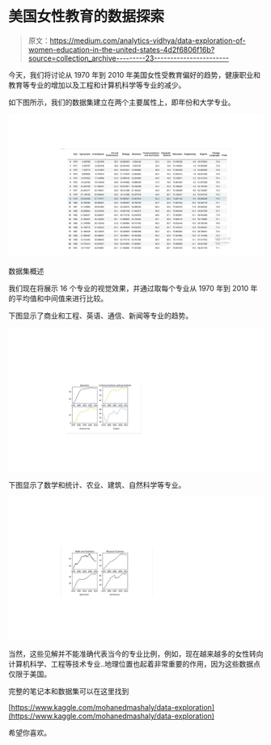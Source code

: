 # 美国女性教育的数据探索

> 原文：<https://medium.com/analytics-vidhya/data-exploration-of-women-education-in-the-united-states-4d2f6806f16b?source=collection_archive---------23----------------------->

今天，我们将讨论从 1970 年到 2010 年美国女性受教育偏好的趋势，健康职业和教育等专业的增加以及工程和计算机科学等专业的减少。

如下图所示，我们的数据集建立在两个主要属性上，即年份和大学专业。

![](img/70d35438a52fbe2ee360e84902372e16.png)

数据集概述

我们现在将展示 16 个专业的视觉效果，并通过取每个专业从 1970 年到 2010 年的平均值和中间值来进行比较。

下图显示了商业和工程、英语、通信、新闻等专业的趋势。

![](img/9b83185d115c159e4f539193b7d40a14.png)

下图显示了数学和统计、农业、建筑、自然科学等专业。

![](img/2137870ce14c0426de2258db9a20706e.png)

当然，这些见解并不能准确代表当今的专业比例，例如，现在越来越多的女性转向计算机科学、工程等技术专业..地理位置也起着非常重要的作用，因为这些数据点仅限于美国。

完整的笔记本和数据集可以在这里找到

[https://www.kaggle.com/mohanedmashaly/data-exploration](https://www.kaggle.com/mohanedmashaly/data-exploration)

希望你喜欢。